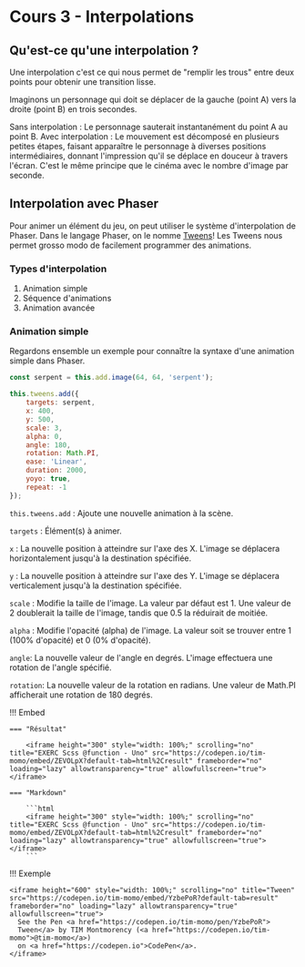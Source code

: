 # Cours 3 - Interpolations

## Qu'est-ce qu'une interpolation ?

Une interpolation c'est ce qui nous permet de "remplir les trous" entre deux points pour obtenir une transition lisse.

Imaginons un personnage qui doit se déplacer de la gauche (point A) vers la droite (point B) en trois secondes.

Sans interpolation : Le personnage sauterait instantanément du point A au point B.
Avec interpolation : Le mouvement est décomposé en plusieurs petites étapes, faisant apparaître le personnage à diverses positions intermédiaires, donnant l'impression qu'il se déplace en douceur à travers l'écran. C'est le même principe que le cinéma avec le nombre d'image par seconde.

## Interpolation avec Phaser

Pour animer un élément du jeu, on peut utiliser le système d'interpolation de Phaser. Dans le langage Phaser, on le nomme [Tweens](https://newdocs.phaser.io/docs/3.80.0/Phaser.Tweens)! Les Tweens nous permet grosso modo de facilement programmer des animations.

### Types d'interpolation

1. Animation simple
1. Séquence d'animations
1. Animation avancée

### Animation simple

Regardons ensemble un exemple pour connaître la syntaxe d'une animation simple dans Phaser.

```js
const serpent = this.add.image(64, 64, 'serpent');

this.tweens.add({
    targets: serpent,
    x: 400,
    y: 500,
    scale: 3,
    alpha: 0,
    angle: 180,
    rotation: Math.PI,
    ease: 'Linear', 
    duration: 2000,
    yoyo: true,
    repeat: -1
});
```

`this.tweens.add` : Ajoute une nouvelle animation à la scène.

`targets` : Élément(s) à animer.

`x` : La nouvelle position à atteindre sur l'axe des X. L'image se déplacera horizontalement jusqu'à la destination spécifiée.

`y` : La nouvelle position à atteindre sur l'axe des Y. L'image se déplacera verticalement jusqu'à la destination spécifiée.

`scale` : Modifie la taille de l'image. La valeur par défaut est 1. Une valeur de 2 doublerait la taille de l'image, tandis que 0.5 la réduirait de moitiée.

`alpha` : Modifie l'opacité (alpha) de l'image. La valeur soit se trouver entre 1 (100% d'opacité) et 0 (0% d'opacité).

`angle`: La nouvelle valeur de l'angle en degrés. L'image effectuera une rotation de l'angle spécifié.

`rotation`: La nouvelle valeur de la rotation en radians. Une valeur de Math.PI afficherait une rotation de 180 degrés.

!!! Embed

    === "Résultat"

        <iframe height="300" style="width: 100%;" scrolling="no" title="EXERC Scss @function - Uno" src="https://codepen.io/tim-momo/embed/ZEVOLpX?default-tab=html%2Cresult" frameborder="no" loading="lazy" allowtransparency="true" allowfullscreen="true"></iframe>

    === "Markdown"

        ```html
        <iframe height="300" style="width: 100%;" scrolling="no" title="EXERC Scss @function - Uno" src="https://codepen.io/tim-momo/embed/ZEVOLpX?default-tab=html%2Cresult" frameborder="no" loading="lazy" allowtransparency="true" allowfullscreen="true"></iframe>
        ```

!!! Exemple

    <iframe height="600" style="width: 100%;" scrolling="no" title="Tween" src="https://codepen.io/tim-momo/embed/YzbePoR?default-tab=result" frameborder="no" loading="lazy" allowtransparency="true" allowfullscreen="true">
      See the Pen <a href="https://codepen.io/tim-momo/pen/YzbePoR">
      Tween</a> by TIM Montmorency (<a href="https://codepen.io/tim-momo">@tim-momo</a>)
      on <a href="https://codepen.io">CodePen</a>.
    </iframe>

